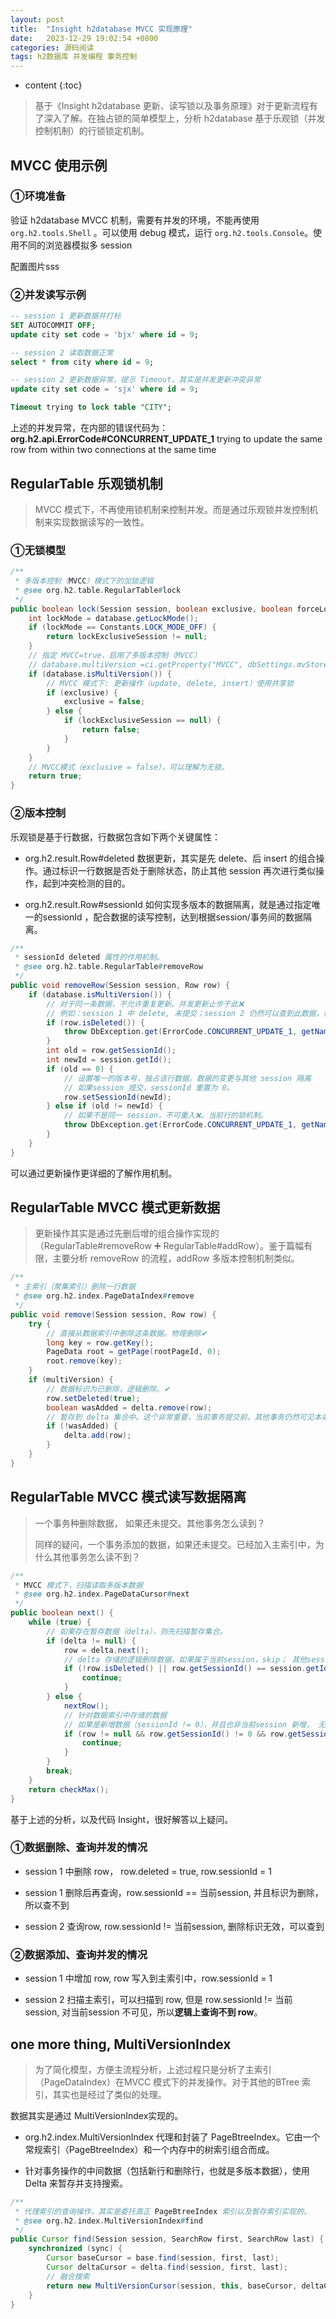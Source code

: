 ```yaml
---
layout: post
title:  "Insight h2database MVCC 实现原理"
date:   2023-12-29 19:02:54 +0800
categories: 源码阅读
tags: h2数据库 并发编程 事务控制
---
```


* content
{:toc}

> 基于《Insight h2database 更新、读写锁以及事务原理》对于更新流程有了深入了解。在独占锁的简单模型上，分析 h2database 基于乐观锁（并发控制机制）的行锁锁定机制。

## MVCC 使用示例

### ①环境准备

验证 h2database MVCC 机制，需要有并发的环境，不能再使用 `org.h2.tools.Shell` 。可以使用 debug 模式，运行 `org.h2.tools.Console`。使用不同的浏览器模拟多 session

配置图片sss

### ②并发读写示例

```sql
-- session 1 更新数据并打标
SET AUTOCOMMIT OFF;
update city set code = 'bjx' where id = 9;

-- session 2 读取数据正常
select * from city where id = 9;

-- session 2 更新数据异常，提示 Timeout，其实是并发更新冲突异常
update city set code = 'sjx' where id = 9;

Timeout trying to lock table "CITY"; 
```

上述的并发异常，在内部的错误代码为：**org.h2.api.ErrorCode#CONCURRENT_UPDATE_1**
trying to update the same row from within two connections at the same time



## RegularTable 乐观锁机制

> MVCC 模式下，不再使用锁机制来控制并发。而是通过乐观锁并发控制机制来实现数据读写的一致性。

### ①无锁模型

```java
/**
 * 多版本控制（MVCC）模式下的加锁逻辑
 * @see org.h2.table.RegularTable#lock
 */
public boolean lock(Session session, boolean exclusive, boolean forceLockEvenInMvcc) {
    int lockMode = database.getLockMode();
    if (lockMode == Constants.LOCK_MODE_OFF) {
        return lockExclusiveSession != null;
    }
    // 指定 MVCC=true，启用了多版本控制（MVCC）
    // database.multiVersion =ci.getProperty("MVCC", dbSettings.mvStore);
    if (database.isMultiVersion()) {
        // MVCC 模式下: 更新操作（update, delete, insert）使用共享锁
        if (exclusive) {
            exclusive = false;
        } else {
            if (lockExclusiveSession == null) {
                return false;
            }
        }
    }
    // MVCC模式（exclusive = false），可以理解为无锁。
    return true;
}
```

### ②版本控制

乐观锁是基于行数据，行数据包含如下两个关键属性：

- org.h2.result.Row#deleted 数据更新，其实是先 delete、后 insert 的组合操作。通过标识一行数据是否处于删除状态，防止其他 session 再次进行类似操作，起到冲突检测的目的。

- org.h2.result.Row#sessionId 如何实现多版本的数据隔离，就是通过指定唯一的sessionId ，配合数据的读写控制，达到根据session/事务间的数据隔离。

```java
/**
 * sessionId deleted 属性的作用机制。
 * @see org.h2.table.RegularTable#removeRow
 */
public void removeRow(Session session, Row row) {
    if (database.isMultiVersion()) {
        // 对于同一条数据，不允许重复更新。并发更新止步于此❌
        // 例如：session 1 中 delete, 未提交；session 2 仍然可以查到此数据，但并不能做 update/delete 操作。
        if (row.isDeleted()) {
            throw DbException.get(ErrorCode.CONCURRENT_UPDATE_1, getName());
        }
        int old = row.getSessionId();
        int newId = session.getId();
        if (old == 0) {
            // 设置唯一的版本号，独占该行数据。数据的变更与其他 session 隔离
            // 如果session 提交，sessionId 重置为 0。
            row.setSessionId(newId);
        } else if (old != newId) {
            // 如果不是同一 session，不可重入❌。当前行的锁机制。
            throw DbException.get(ErrorCode.CONCURRENT_UPDATE_1, getName());
        }
    }
}
```

可以通过更新操作更详细的了解作用机制。

## RegularTable MVCC 模式更新数据

> 更新操作其实是通过先删后增的组合操作实现的（RegularTable#removeRow ➕ RegularTable#addRow）。鉴于篇幅有限，主要分析 removeRow 的流程，addRow 多版本控制机制类似。

```java
/**
 * 主索引（聚集索引）删除一行数据
 * @see org.h2.index.PageDataIndex#remove
 */
public void remove(Session session, Row row) {
    try {
        // 直接从数据索引中删除这条数据。物理删除✔
        long key = row.getKey();
        PageData root = getPage(rootPageId, 0);
        root.remove(key);
    }
    if (multiVersion) {
        // 数据标识为已删除，逻辑删除。✔
        row.setDeleted(true);
        boolean wasAdded = delta.remove(row);
        // 暂存到 delta 集合中。这个非常重要，当前事务提交前，其他事务仍然可见本条数据。
        if (!wasAdded) {
            delta.add(row);
        }
    }
}
```



## RegularTable MVCC 模式读写数据隔离

> 一个事务种删除数据， 如果还未提交。其他事务怎么读到？
> 
> 同样的疑问，一个事务添加的数据，如果还未提交。已经加入主索引中，为什么其他事务怎么读不到？

```java
/**
 * MVCC 模式下，扫描读取多版本数据
 * @see org.h2.index.PageDataCursor#next
 */
public boolean next() {
    while (true) {
        // 如果存在暂存数据（delta），则先扫描暂存集合。
        if (delta != null) {
            row = delta.next();
            // delta 存储的逻辑删除数据，如果属于当前session，skip； 其他session， 有效。
            if (!row.isDeleted() || row.getSessionId() == session.getId()) {
                continue;
            }
        } else {
            nextRow();
            // 针对数据索引中存储的数据
            // 如果是新增数据（sessionId != 0），并且也非当前session 新增， 无效，skip。
            if (row != null && row.getSessionId() != 0 && row.getSessionId() != session.getId()) {
                continue;
            }
        }
        break;
    }
    return checkMax();
}
```

基于上述的分析，以及代码 Insight，很好解答以上疑问。

### ①数据删除、查询并发的情况

- session 1 中删除 row， row.deleted = true, row.sessionId = 1

- session 1 删除后再查询，row.sessionId == 当前session, 并且标识为删除，所以查不到

- session 2 查询row, row.sessionId != 当前session, 删除标识无效，可以查到



### ②数据添加、查询并发的情况

- session 1 中增加 row, row 写入到主索引中，row.sessionId = 1

- session 2 扫描主索引，可以扫描到 row, 但是 row.sessionId != 当前session, 对当前session 不可见，所以**逻辑上查询不到 row**。



## one more thing, MultiVersionIndex

> 为了简化模型，方便主流程分析，上述过程只是分析了主索引（PageDataIndex）在MVCC 模式下的并发操作。对于其他的BTree 索引，其实也是经过了类似的处理。

数据其实是通过 MultiVersionIndex实现的。

- org.h2.index.MultiVersionIndex 代理和封装了 PageBtreeIndex。它由一个常规索引（PageBtreeIndex）和一个内存中的树索引组合而成。

- 针对事务操作的中间数据（包括新行和删除行，也就是多版本数据），使用 Delta 来暂存并支持搜索。

```java
/**
 * 代理索引的查询操作，其实是委托真正 PageBtreeIndex 索引以及暂存索引实现的。
 * @see org.h2.index.MultiVersionIndex#find
 */
public Cursor find(Session session, SearchRow first, SearchRow last) {
    synchronized (sync) {
        Cursor baseCursor = base.find(session, first, last);
        Cursor deltaCursor = delta.find(session, first, last);
        // 融合搜索
        return new MultiVersionCursor(session, this, baseCursor, deltaCursor, sync);
    }
}
```


